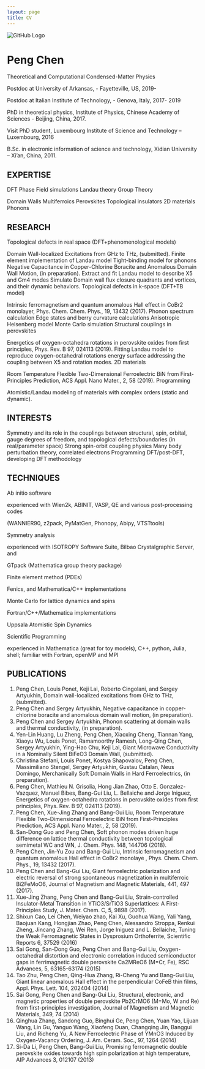 ```yaml
---
layout: page
title: CV
---
```


![GitHub Logo](/assets/res/photo.png)
# Peng Chen

Theoretical and Computational Condensed-Matter Physics

Postdoc at University of Arkansas, - Fayetteville, US, 2019-

Postdoc at Italian Institute of Technology, - Genova, Italy, 2017- 2019

PhD in theoretical physics, Institute of Physics, Chinese Academy of Sciences - Beijing, China, 2017.

Visit PhD student, Luxembourg Institute of Science and Technology – Luxembourg, 2016

B.Sc. in electronic information of science and technology, Xidian University – Xi’an, China, 2011.



## EXPERTISE

DFT Phase Field simulations Landau theory Group Theory

Domain Walls Multiferroics Perovskites Topological insulators 2D materials Phonons



## RESEARCH

Topological defects in real space (DFT+phenomenological models)

Domain Wall-localized Excitations from GHz to THz, (submitted).
Finite element implementation of Landau model
Tight-binding model for phonons
Negative Capacitance in Copper-Chlorine Boracite and Anomalous Domain Wall Motion, (in preparation).
Extract and fit Landau model to describe X5 and Gm4 modes
Simulate Domain wall flux closure quadrants and vortices, and their dynamic behaviors.
Topological defects in k-space (DFT+TB model)

Intrinsic ferromagnetism and quantum anomalous Hall effect in CoBr2 monolayer, Phys. Chem. Chem. Phys., 19, 13432 (2017).
Phonon spectrum calculation
Edge states and berry curvature calculations
Anisotropic Heisenberg model Monte Carlo simulation
Structural couplings in perovskites

Energetics of oxygen-octahedra rotations in perovskite oxides from first principles, Phys. Rev. B 97, 024113 (2019).
Fitting Landau model to reproduce oxygen-octahedral rotations energy surface
addressing the coupling between X5 and rotation modes.
2D materials

Room Temperature Flexible Two-Dimensional Ferroelectric BiN from First-Principles Prediction, ACS Appl. Nano Mater., 2, 58 (2019).
Programming

Atomistic/Landau modeling of materials with complex orders (static and dynamic).


## INTERESTS

Symmetry and its role in the couplings between structural, spin, orbital, gauge degrees of freedom, and topological defects/boundaries (in real/parameter space)
Strong spin-orbit coupling physics
Many body perturbation theory, correlated electrons
Programming DFT/post-DFT, developing DFT methodology


## TECHNIQUES

Ab initio software

experienced with Wien2k, ABINIT, VASP, QE and various post-processing codes

(WANNIER90, z2pack, PyMatGen, Phonopy, Abipy, VTSTtools)

Symmetry analysis

experienced with ISOTROPY Software Suite, Bilbao Crystalgraphic Server, and

GTpack (Mathematica group theory package)

Finite element method (PDEs)

Fenics, and Mathematica/C++ implementations

Monte Carlo for lattice dynamics and spins

Fortran/C++/Mathematica implementations

Uppsala Atomistic Spin Dynamics

Scientific Programming

experienced in Mathematica (great for toy models), C++, python, Julia, shell; familiar with Fortran, openMP and MPI



## PUBLICATIONS

1. Peng Chen, Louis Ponet, Keji Lai, Roberto Cingolani, and Sergey Artyukhin, Domain wall-localized excitations from GHz to THz, (submitted).
2. Peng Chen and Sergey Artyukhin, Negative capacitance in copper-chlorine boracite and anomalous domain wall motion, (in preparation).
3. Peng Chen and Sergey Artyukhin, Phonon scattering at domain walls and thermal conductivity, (in preparation).
4. Yen-Lin Huang, Lu Zheng, Peng Chen, Xiaoxing Cheng, Tiannan Yang, Xiaoyu Wu, Louis Ponet, Ramamoorthy Ramesh, Long-Qing Chen, Sergey Artyukhin, Ying-Hao Chu, Keji Lai, Giant Microwave Conductivity in a Nominally Silent BiFeO3 Domain Wall, (submitted).
5. Christina Stefani, Louis Ponet, Kostya Shapovalov, Peng Chen, Massimiliano Stengel, Sergey Artyukhin, Gustau Catalan, Neus Domingo, Merchanically Soft Domain Walls in Hard Ferroelectrics, (in preparation).
6. Peng Chen, Mathieu N. Grisolia, Hong Jian Zhao, Otto E. Gonzalez-Vazquez, Manuel Bibes, Bang-Gui Liu, L. Bellaiche and Jorge Iniguez, Energetics of oxygen-octahedra rotations in perovskite oxides from first principles, Phys. Rev. B 97, 024113 (2019).
7. Peng Chen, Xue-Jing Zhang and Bang-Gui Liu, Room Temperature Flexible Two-Dimensional Ferroelectric BiN from First-Principles Prediction, ACS Appl. Nano Mater., 2, 58 (2019).
8. San-Dong Guo and Peng Chen, Soft phonon modes driven huge difference on lattice thermal conductivity between topological semimetal WC and WN, J. Chem. Phys. 148, 144706 (2018).
9. Peng Chen, Jin-Yu Zou and Bang-Gui Liu, Intrinsic ferromagnetism and quantum anomalous Hall effect in CoBr2 monolaye , Phys. Chem. Chem. Phys., 19, 13432 (2017).
10. Peng Chen and Bang-Gui Liu, Giant ferroelectric polarization and electric reversal of strong spontaneous magnetization in multiferroic Bi2FeMoO6, Journal of Magnetism and Magnetic Materials, 441, 497 (2017).
11. Xue-Jing Zhang, Peng Chen and Bang-Gui Liu, Strain-controlled Insulator-Metal Transition in YTiO3/SrTiO3 Superlattices: A First-Principles Study, J. Mater. Chem. C, 5, 9898 (2017).
12. Shixun Cao, Lei Chen, Weiyao zhao, Kai Xu, Guohua Wang, Yali Yang, Baojuan Kang, Hongjian Zhao, Peng Chen, Alessandro Stroppa, Renkui Zheng, Jincang Zhang, Wei Ren, Jorge Iniguez and L. Bellaiche, Tuning the Weak Ferromagnetic States in Dysprosium Orthoferrite, Scientific Reports 6, 37529 (2016)
13. Sai Gong, San-Dong Guo, Peng Chen and Bang-Gui Liu, Oxygen-octahedral distortion and electronic correlation induced semiconductor gaps in ferrimagnetic double perovskite Ca2MReO6 (M=Cr, Fe), RSC Advances, 5, 63165-63174 (2015)
14. Tao Zhu, Peng Chen, Qing-Hua Zhang, Ri-Cheng Yu and Bang-Gui Liu, Giant linear anomalous Hall effect in the perpendicular CoFeB thin films, Appl. Phys. Lett. 104, 202404 (2014)
15. Sai Gong, Peng Chen and Bang-Gui Liu, Structural, electronic, and magnetic properties of double perovskite Pb2CrMO6 (M=Mo, W and Re) from first-principles investigation, Journal of Magnetism and Magnetic Materials, 349, 74 (2014)
16. Qinghua Zhang, Sandong Guo, Binghui Ge, Peng Chen, Yuan Yao, Lijuan Wang, Lin Gu, Yanguo Wang, Xiaofeng Duan, Changqing Jin, Banggui Liu, and Richeng Yu, A New Ferroelectric Phase of YMnO3 Induced by Oxygen-Vacancy Ordering, J. Am. Ceram. Soc., 97, 1264 (2014)
17. Si-Da Li, Peng Chen, Bang-Gui Liu, Promising ferromagnetic double perovskite oxides towards high spin polarization at high temperature, AIP Advances 3, 012107 (2013)
